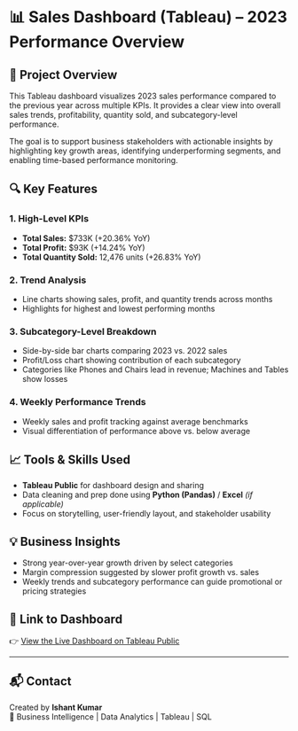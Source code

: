 # 📊 Sales Dashboard (Tableau) – 2023 Performance Overview

## 📝 Project Overview
This Tableau dashboard visualizes 2023 sales performance compared to the previous year across multiple KPIs. It provides a clear view into overall sales trends, profitability, quantity sold, and subcategory-level performance.

The goal is to support business stakeholders with actionable insights by highlighting key growth areas, identifying underperforming segments, and enabling time-based performance monitoring.

## 🔍 Key Features

### 1. **High-Level KPIs**
- **Total Sales:** $733K (+20.36% YoY)
- **Total Profit:** $93K (+14.24% YoY)
- **Total Quantity Sold:** 12,476 units (+26.83% YoY)

### 2. **Trend Analysis**
- Line charts showing sales, profit, and quantity trends across months
- Highlights for highest and lowest performing months

### 3. **Subcategory-Level Breakdown**
- Side-by-side bar charts comparing 2023 vs. 2022 sales
- Profit/Loss chart showing contribution of each subcategory
- Categories like Phones and Chairs lead in revenue; Machines and Tables show losses

### 4. **Weekly Performance Trends**
- Weekly sales and profit tracking against average benchmarks
- Visual differentiation of performance above vs. below average

## 📈 Tools & Skills Used
- **Tableau Public** for dashboard design and sharing
- Data cleaning and prep done using **Python (Pandas)** / **Excel** *(if applicable)*
- Focus on storytelling, user-friendly layout, and stakeholder usability

## 💡 Business Insights
- Strong year-over-year growth driven by select categories
- Margin compression suggested by slower profit growth vs. sales
- Weekly trends and subcategory performance can guide promotional or pricing strategies

## 📎 Link to Dashboard
👉 [View the Live Dashboard on Tableau Public](https://public.tableau.com/views/SalesDash_17448591059260/SalesDashboard)

---

## 📬 Contact
Created by **Ishant Kumar**  
💼 Business Intelligence | Data Analytics | Tableau | SQL


